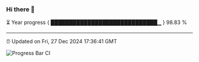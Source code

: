 ### Hi there 👋

⏳ Year progress { █████████████████████████████▁ } 98.83 %

---

⏰ Updated on Fri, 27 Dec 2024 17:36:41 GMT

![Progress Bar CI](https://github.com/IshwaranRudhara/GIT-ACTION/workflows/Progress%20Bar%20CI/badge.svg)
